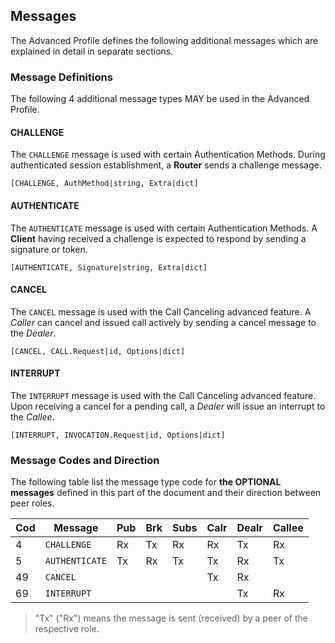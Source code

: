 ## Messages

The Advanced Profile defines the following additional messages which are explained in detail in separate sections.

### Message Definitions

The following 4 additional message types MAY be used in the Advanced Profile.

#### CHALLENGE

The `CHALLENGE` message is used with certain Authentication Methods. During authenticated session establishment, a **Router** sends a challenge message.

    [CHALLENGE, AuthMethod|string, Extra|dict]

#### AUTHENTICATE

The `AUTHENTICATE` message is used with certain Authentication Methods. A **Client** having received a challenge is expected to respond by sending a signature or token.

    [AUTHENTICATE, Signature|string, Extra|dict]

#### CANCEL

The `CANCEL` message is used with the Call Canceling advanced feature. A *Caller* can cancel and issued call actively by sending a cancel message to the *Dealer*.

    [CANCEL, CALL.Request|id, Options|dict]

#### INTERRUPT

The `INTERRUPT` message is used with the Call Canceling advanced feature. Upon receiving a cancel for a pending call, a *Dealer* will issue an interrupt to the *Callee*.

    [INTERRUPT, INVOCATION.Request|id, Options|dict]

### Message Codes and Direction

The following table list the message type code for **the OPTIONAL messages** defined in this part of the document and their direction between peer roles.

| Cod | Message        |  Pub |  Brk | Subs |  Calr |  Dealr | Callee|
|-----|----------------|------|------|------|-------|--------|-------|
|  4  | `CHALLENGE`    | Rx   | Tx   | Rx   | Rx    | Tx     | Rx    |
|  5  | `AUTHENTICATE` | Tx   | Rx   | Tx   | Tx    | Rx     | Tx    |
| 49  | `CANCEL`       |      |      |      | Tx    | Rx     |       |
| 69  | `INTERRUPT`    |      |      |      |       | Tx     | Rx    |

> "Tx" ("Rx") means the message is sent (received) by a peer of the respective role.